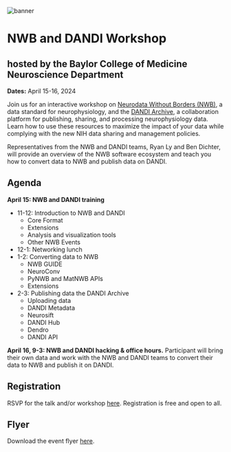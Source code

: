 <img alt="banner" src="images/nwb_dandi_bcm_2024_banner.png">

# NWB and DANDI Workshop
## hosted by the Baylor College of Medicine Neuroscience Department

**Dates:** April 15-16, 2024

Join us for an interactive workshop on [Neurodata Without Borders (NWB)](https://nwb.org), a data standard for neurophysiology, and the [DANDI Archive](https://dandiarchive.org), a collaboration platform for publishing, sharing, and processing neurophysiology data. Learn how to use these resources to maximize the impact of your data while complying with the new NIH data sharing and management policies.

Representatives from the NWB and DANDI teams, Ryan Ly and Ben Dichter, will provide an overview of the NWB software ecosystem and teach you how to convert data to NWB and publish data on DANDI.

## Agenda

**April 15: NWB and DANDI training**
* 11-12: Introduction to NWB and DANDI
  * Core Format
  * Extensions
  * Analysis and visualization tools
  * Other NWB Events
* 12-1: Networking lunch
* 1-2: Converting data to NWB
  * NWB GUIDE
  * NeuroConv
  * PyNWB and MatNWB APIs
  * Extensions
* 2-3: Publishing data the DANDI Archive
  * Uploading data
  * DANDI Metadata
  * Neurosift
  * DANDI Hub
  * Dendro
  * DANDI API

**April 16, 9-3: NWB and DANDI hacking & office hours.** Participant will bring their own data and work with the NWB and DANDI teams to convert their data to NWB and publish it on DANDI.

## Registration

RSVP for the talk and/or workshop [here](https://forms.gle/rroCJtJBdSRuqft46). Registration is free and open to all.

## Flyer

Download the event flyer [here](images/nwb_dandi_bcm_2024_flyer.pdf).
